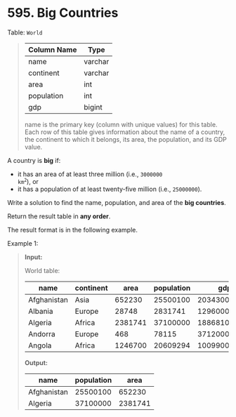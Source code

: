 # 595. Big Countries

Table: ```World```

> | Column Name | Type    |
> |-------------|---------|
> | name        | varchar |
> | continent   | varchar |
> | area        | int     |
> | population  | int     |
> | gdp         | bigint  |
>
> name is the primary key (column with unique values) for this table.
> Each row of this table gives information about the name of a country, the continent to which it belongs, its area, the population, and its GDP value.


A country is **big** if:

- it has an area of at least three million (i.e., <code>3000000 km<sup>2</sup></code>), or
- it has a population of at least twenty-five million (i.e., ```25000000```).

Write a solution to find the name, population, and area of the **big countries**.

Return the result table in **any order**.

The result format is in the following example.

 

Example 1:

> **Input:**
> 
> World table:
> 
> | name        | continent | area    | population | gdp          |
> |-------------|-----------|---------|------------|--------------|
> | Afghanistan | Asia      | 652230  | 25500100   | 20343000000  |
> | Albania     | Europe    | 28748   | 2831741    | 12960000000  |
> | Algeria     | Africa    | 2381741 | 37100000   | 188681000000 |
> | Andorra     | Europe    | 468     | 78115      | 3712000000   |
> | Angola      | Africa    | 1246700 | 20609294   | 100990000000 |
> 
> **Output:** 
>
> | name        | population | area    |
> |-------------|------------|---------|
> | Afghanistan | 25500100   | 652230  |
> | Algeria     | 37100000   | 2381741 |
